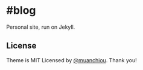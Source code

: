 # #blog

Personal site, run on Jekyll.

## License

Theme is MIT Licensed by [@muanchiou](http://twitter.com/muanchiou). Thank you!
